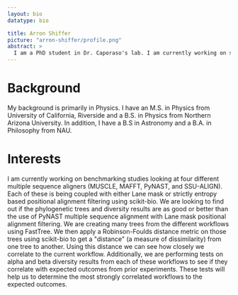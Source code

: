 ```yaml
---
layout: bio
datatype: bio

title: Arron Shiffer
picture: "arron-shiffer/profile.png"
abstract: >
  I am a PhD student in Dr. Caporaso's lab. I am currently working on some benchmarking studies looking at four different multiple sequence aligners with "Lane mask" filtering vs strictly entropy based positional alignment filtering.
---
```



# Background
My background is primarily in Physics. I have an M.S. in Physics from University of California, Riverside
and a B.S. in Physics from Northern Arizona University. In addition, I have a B.S in Astronomy and a B.A. in
Philosophy from NAU.

# Interests

I am currently working on benchmarking studies looking at four different multiple sequence aligners (MUSCLE, MAFFT, PyNAST, and SSU-ALIGN). Each of these is being coupled with either Lane mask or strictly entropy based positional alignment filtering using scikit-bio. We are looking to find out if the phylogenetic trees and diversity results are as good or better than the use of PyNAST multiple
sequence alignment with Lane mask positional alignment filtering. We are creating many trees from the different workflows using FastTree. We then apply a Robinson-Foulds distance metric on those trees using scikit-bio to get a "distance" (a measure of dissimilarity) from one tree to another. Using this distance we can see how closely we correlate to the current workflow. Additionally, we are performing tests on alpha and beta diversity results from each of these workflows to see if they correlate with expected outcomes from prior experiments. These tests will help us to determine the most strongly correlated workflows to the expected outcomes.
